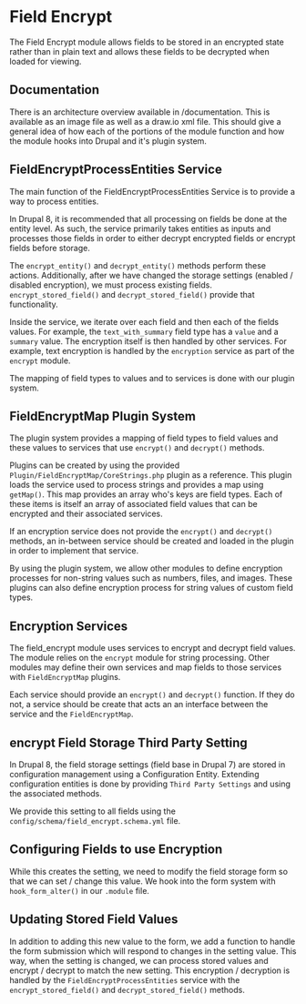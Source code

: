 # Field Encrypt
The Field Encrypt module allows fields to be stored in an encrypted state rather than in plain text and allows these fields to be decrypted when loaded for viewing.

## Documentation
There is an architecture overview available in /documentation. This is available as an image file as well as a draw.io xml file. This should give a general idea of how each of the portions of the module function and how the module hooks into Drupal and it's plugin system.

## FieldEncryptProcessEntities Service
The main function of the FieldEncryptProcessEntities Service is to provide a way to process entities.

In Drupal 8, it is recommended that all processing on fields be done at the entity level. As such, the service primarily takes entities as inputs and processes those fields in order to either decrypt encrypted fields or encrypt fields before storage.

The `encrypt_entity()` and `decrypt_entity()` methods perform these actions. Additionally, after we have changed the storage settings (enabled / disabled encryption), we must process existing fields. `encrypt_stored_field()` and `decrypt_stored_field()` provide that functionality.

Inside the service, we iterate over each field and then each of the fields values. For example, the `text_with_summary` field type has a `value` and a `summary` value. The encryption itself is then handled by other services. For example, text encryption is handled by the `encryption` service as part of the `encrypt` module.

The mapping of field types to values and to services is done with our plugin system.

## FieldEncryptMap Plugin System
The plugin system provides a mapping of field types to field values and these values to services that use `encrypt()` and `decrypt()` methods.

Plugins can be created by using the provided `Plugin/FieldEncryptMap/CoreStrings.php` plugin as a reference. This plugin loads the service used to process strings and provides a map using `getMap()`. This map provides an array who's keys are field types. Each of these items is itself an array of associated field values that can be encrypted and their associated services.

If an encryption service does not provide the `encrypt()` and `decrypt()` methods, an in-between service should be created and loaded in the plugin in order to implement that service.

By using the plugin system, we allow other modules to define encryption processes for non-string values such as numbers, files, and images. These plugins can also define encryption process for string values of custom field types.

## Encryption Services
The field_encrypt module uses services to encrypt and decrypt field values. The module relies on the `encrypt` module for string processing. Other modules may define their own services and map fields to those services with `FieldEncryptMap` plugins.

Each service should provide an `encrypt()` and `decrypt()` function. If they do not, a service should be create that acts an an interface between the service and the `FieldEncryptMap`.

## encrypt Field Storage Third Party Setting
In Drupal 8, the field storage settings (field base in Drupal 7) are stored in configuration management using a Configuration Entity. Extending configuration entities is done by providing `Third Party Settings` and using the associated methods.

We provide this setting to all fields using the `config/schema/field_encrypt.schema.yml` file.

## Configuring Fields to use Encryption
While this creates the setting, we need to modify the field storage form so that we can set / change this value. We hook into the form system with `hook_form_alter()` in our `.module` file.

## Updating Stored Field Values
In addition to adding this new value to the form, we add a function to handle the form submission which will respond to changes in the setting value. This way, when the setting is changed, we can process stored values and encrypt / decrypt to match the new setting. This encryption / decryption is handled by the `FieldEncryptProcessEntities` service with the `encrypt_stored_field()` and `decrypt_stored_field()` methods.
